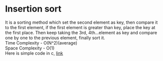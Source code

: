 # Insertion sort
It is a sorting method which set the second element as key, then compare it to the first element, if the first element is greater than key, place the key at the first place. Then keep taking the 3rd, 4th...element as key and 
compare one by one to the previous element, finally sort it. 
<br>Time Complexity - O(N^2)(average)
<br>Space Complexity - O(1)
<br>Here is simple code in c, [link](https://github.com/SJieNg123/Code-practice/blob/main/Sortings/Selection%20Sort.c)
